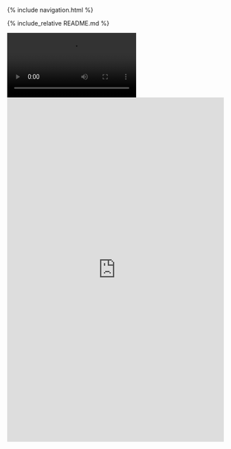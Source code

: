 {% include navigation.html %}

{% include_relative README.md %}

<div id="video_wrapper">
  <video autoplay loop>
    <source src="https://media3.giphy.com/media/BHNfhgU63qrks/giphy.gif" type="video/mp4">
  </video>
</div>

<iframe frameborder="0" width="100%" height="800px" src="https://replit.com/@nadirahaddach/menupy?lite=true#main.py">
  
